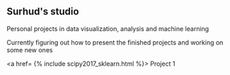 ## Surhud's studio

Personal projects in data visualization, analysis and machine learning

Currently figuring out how to present the finished projects and working on some new ones

<a href= {% include scipy2017_sklearn.html %}> Project 1 </a>
